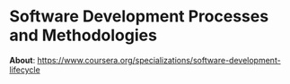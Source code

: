 # Software Development Processes and Methodologies

**About**: https://www.coursera.org/specializations/software-development-lifecycle
